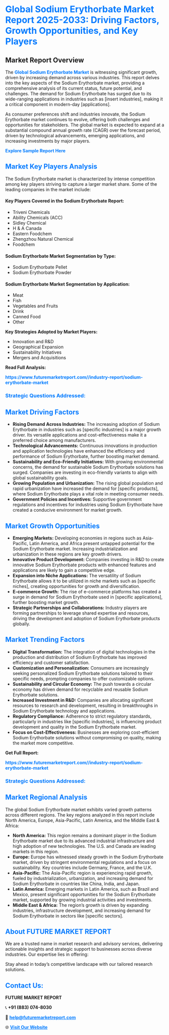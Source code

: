 <h1 style="color: #007BFF;">Global Sodium Erythorbate Market Report 2025-2033: Driving Factors, Growth Opportunities, and Key Players</h1>

<section id="overview">
<h2>Market Report Overview</h2>
<p>The <a href="https://www.futuremarketreport.com//industry-report/sodium-erythorbate-market" style="color: #007BFF; text-decoration: none;"><strong>Global Sodium Erythorbate Market</strong></a> is witnessing significant growth, driven by increasing demand across various industries. This report delves into the key aspects of the Sodium Erythorbate market, providing a comprehensive analysis of its current status, future potential, and challenges. The demand for Sodium Erythorbate has surged due to its wide-ranging applications in industries such as [insert industries], making it a critical component in modern-day [applications].</p>
<p>As consumer preferences shift and industries innovate, the Sodium Erythorbate market continues to evolve, offering both challenges and opportunities for stakeholders. The global market is expected to expand at a substantial compound annual growth rate (CAGR) over the forecast period, driven by technological advancements, emerging applications, and increasing investments by major players.</p>
</section>

<section id="overview">
<p><a href="https://www.futuremarketreport.com//request-sample/reportId=90425" style="color: #007BFF; text-decoration: none;"><strong>Explore Sample Report Here</strong></a></p>
</section>

<section id="key-players">
<h2 style="color: #007BFF;">Market Key Players Analysis</h2>
<p>The Sodium Erythorbate market is characterized by intense competition among key players striving to capture a larger market share. Some of the leading companies in the market include:</p>
<h4>Key Players Covered in the Sodium Erythorbate Report:</h4>
<ul><li>Triveni Chemicals</li><li>Ability Chemicals (ACC)</li><li>Sidley Chemical</li><li>H &amp; A Canada</li><li>Eastern Foodchem</li><li>Zhengzhou Natural Chemical</li><li>Foodchem</li></ul>
<h4>Sodium Erythorbate Market Segmentation by Type:</h4>
<ul><li>Sodium Erythorbate Pellet</li><li>Sodium Erythorbate Powder</li></ul>

<h4>Sodium Erythorbate Market Segmentation by Application:</h4>
<ul><li>Meat</li><li>Fish</li><li>Vegetables and Fruits</li><li>Drink</li><li>Canned Food</li><li>Other</li></ul>
<p><strong>Key Strategies Adopted by Market Players:</strong></p>
<ul>
<li>Innovation and R&D</li>
<li>Geographical Expansion</li>
<li>Sustainability Initiatives</li>
<li>Mergers and Acquisitions</li>
</ul>
</section>

<section>
<p><strong>Read Full Analysis: </strong></p><a href="https://www.futuremarketreport.com//industry-report/sodium-erythorbate-market" style="color: #007BFF; text-decoration: none;"><strong>https://www.futuremarketreport.com//industry-report/sodium-erythorbate-market</strong></a>
<h3 style="color: #007BFF;">Strategic Questions Addressed:</h3>
</section>

<section id="driving-factors">
<h2 style="color: #007BFF;">Market Driving Factors</h2>
<ul>
<li><strong>Rising Demand Across Industries:</strong> The increasing adoption of Sodium Erythorbate in industries such as [specific industries] is a major growth driver. Its versatile applications and cost-effectiveness make it a preferred choice among manufacturers.</li>
<li><strong>Technological Advancements:</strong> Continuous innovations in production and application technologies have enhanced the efficiency and performance of Sodium Erythorbate, further boosting market demand.</li>
<li><strong>Sustainability and Eco-Friendly Initiatives:</strong> With growing environmental concerns, the demand for sustainable Sodium Erythorbate solutions has surged. Companies are investing in eco-friendly variants to align with global sustainability goals.</li>
<li><strong>Growing Population and Urbanization:</strong> The rising global population and rapid urbanization have increased the demand for [specific products], where Sodium Erythorbate plays a vital role in meeting consumer needs.</li>
<li><strong>Government Policies and Incentives:</strong> Supportive government regulations and incentives for industries using Sodium Erythorbate have created a conducive environment for market growth.</li>
</ul>
</section>

<section id="growth-opportunities">
<h2 style="color: #007BFF;">Market Growth Opportunities</h2>
<ul>
<li><strong>Emerging Markets:</strong> Developing economies in regions such as Asia-Pacific, Latin America, and Africa present untapped potential for the Sodium Erythorbate market. Increasing industrialization and urbanization in these regions are key growth drivers.</li>
<li><strong>Innovative Product Development:</strong> Companies investing in R&D to create innovative Sodium Erythorbate products with enhanced features and applications are likely to gain a competitive edge.</li>
<li><strong>Expansion into Niche Applications:</strong> The versatility of Sodium Erythorbate allows it to be utilized in niche markets such as [specific niches], creating opportunities for growth and diversification.</li>
<li><strong>E-commerce Growth:</strong> The rise of e-commerce platforms has created a surge in demand for Sodium Erythorbate used in [specific applications], further boosting market growth.</li>
<li><strong>Strategic Partnerships and Collaborations:</strong> Industry players are forming partnerships to leverage shared expertise and resources, driving the development and adoption of Sodium Erythorbate products globally.</li>
</ul>
</section>

<section id="trending-factors">
<h2 style="color: #007BFF;">Market Trending Factors</h2>
<ul>
<li><strong>Digital Transformation:</strong> The integration of digital technologies in the production and distribution of Sodium Erythorbate has improved efficiency and customer satisfaction.</li>
<li><strong>Customization and Personalization:</strong> Consumers are increasingly seeking personalized Sodium Erythorbate solutions tailored to their specific needs, prompting companies to offer customizable options.</li>
<li><strong>Sustainability and Circular Economy:</strong> The push towards a circular economy has driven demand for recyclable and reusable Sodium Erythorbate solutions.</li>
<li><strong>Increased Investment in R&D:</strong> Companies are allocating significant resources to research and development, resulting in breakthroughs in Sodium Erythorbate technology and applications.</li>
<li><strong>Regulatory Compliance:</strong> Adherence to strict regulatory standards, particularly in industries like [specific industries], is influencing product development and quality in the Sodium Erythorbate market.</li>
<li><strong>Focus on Cost-Effectiveness:</strong> Businesses are exploring cost-efficient Sodium Erythorbate solutions without compromising on quality, making the market more competitive.</li>
</ul>
</section>

<section>
<p><strong>Get Full Report: </strong></p><a href="https://www.futuremarketreport.com//industry-report/sodium-erythorbate-market" style="color: #007BFF; text-decoration: none;"><strong>https://www.futuremarketreport.com//industry-report/sodium-erythorbate-market</strong></a>
<h3 style="color: #007BFF;">Strategic Questions Addressed:</h3>
</section>


<section id="regional-analysis">
<h2 style="color: #007BFF;">Market Regional Analysis</h2>
<p>The global Sodium Erythorbate market exhibits varied growth patterns across different regions. The key regions analyzed in this report include North America, Europe, Asia-Pacific, Latin America, and the Middle East & Africa:</p>
<ul>
<li><strong>North America:</strong> This region remains a dominant player in the Sodium Erythorbate market due to its advanced industrial infrastructure and high adoption of new technologies. The U.S. and Canada are leading markets in this region.</li>
<li><strong>Europe:</strong> Europe has witnessed steady growth in the Sodium Erythorbate market, driven by stringent environmental regulations and a focus on sustainability. Key countries include Germany, France, and the U.K.</li>
<li><strong>Asia-Pacific:</strong> The Asia-Pacific region is experiencing rapid growth, fueled by industrialization, urbanization, and increasing demand for Sodium Erythorbate in countries like China, India, and Japan.</li>
<li><strong>Latin America:</strong> Emerging markets in Latin America, such as Brazil and Mexico, present significant opportunities for the Sodium Erythorbate market, supported by growing industrial activities and investments.</li>
<li><strong>Middle East & Africa:</strong> The region’s growth is driven by expanding industries, infrastructure development, and increasing demand for Sodium Erythorbate in sectors like [specific sectors].</li>
</ul>
</section>

<footer>
<h2 style="color: #007BFF;">About FUTURE MARKET REPORT</h2>
<p>We are a trusted name in market research and advisory services, delivering actionable insights and strategic support to businesses across diverse industries. Our expertise lies in offering:</p>

<p>Stay ahead in today’s competitive landscape with our tailored research solutions.</p>

<h2 style="color: #007BFF;">Contact Us:</h2>
<p><strong>FUTURE MARKET REPORT</strong></p>
<p>📞 <strong>+91 (883) 074-8030</strong></p>
<p>📧 <strong><a href="mailto:help@futuremarketreport.com" style="color: #007BFF;">help@futuremarketreport.com</a></strong></p>
<p>🌐 <strong><a href="https://www.futuremarketreport.com/" style="color: #007BFF;">Visit Our Website</a></strong></p>
</footer>